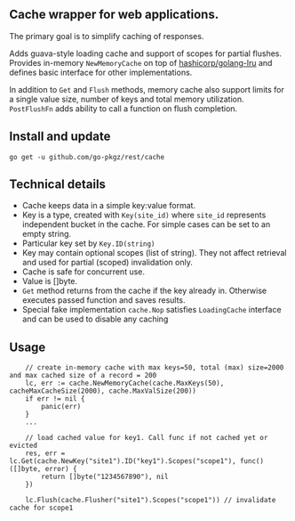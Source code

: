 
## Cache wrapper for web applications. 

The primary goal is to simplify caching of responses. 

Adds guava-style loading cache and support of scopes for partial flushes. 
Provides in-memory `NewMemoryCache` on top of [hashicorp/golang-lru]("https://github.com/hashicorp/golang-lru") and 
defines basic interface for other implementations.

In addition to `Get` and `Flush` methods, memory cache also support limits for a single value size, number of keys and total memory utilization. `PostFlushFn` adds ability to call a function on flush completion.

## Install and update

`go get -u github.com/go-pkgz/rest/cache`

## Technical details

- Cache keeps data in a simple key:value format. 
- Key is a type, created with `Key(site_id)` where `site_id` represents independent bucket in the cache. For simple cases can be set to an empty string.
- Particular key set by `Key.ID(string)`
- Key may contain optional scopes (list of string). They not affect retrieval and used for partial (scoped) invalidation only.
- Cache is safe for concurrent use.
- Value is []byte.
- `Get` method returns from the cache if the key already in. Otherwise executes passed function and saves results.
- Special fake implementation `cache.Nop` satisfies `LoadingCache` interface and can be used to disable any caching

## Usage

```golang
    // create in-memory cache with max keys=50, total (max) size=2000 and max cached size of a record = 200
    lc, err := cache.NewMemoryCache(cache.MaxKeys(50), cacheMaxCacheSize(2000), cache.MaxValSize(200)) 
    if err != nil {
        panic(err)
    }
    ...

    // load cached value for key1. Call func if not cached yet or evicted
    res, err = lc.Get(cache.NewKey("site1").ID("key1").Scopes("scope1"), func() ([]byte, error) {
		return []byte("1234567890"), nil
    }) 
    
    lc.Flush(cache.Flusher("site1").Scopes("scope1")) // invalidate cache for scope1
```

